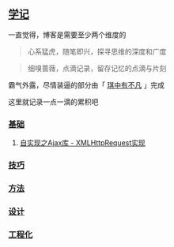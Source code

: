 ## [学记](https://littlewin.wang/notes)
一直觉得，博客是需要至少两个维度的

> 心系猛虎，随笔即兴，探寻思维的深度和广度

> 细嗅蔷薇，点滴记录，留存记忆的点滴与片刻

霸气外露，尽情装逼的部分由「 [琪中有不凡](https://littlewin.wang) 」完成

这里就记录一点一滴的累积吧

### [基础](https://github.com/littlewin-wang/Notes/labels/基础)
1. [自实现之Ajax库 - XMLHttpRequest实现](https://github.com/littlewin-wang/Notes/issues/1)

### [技巧](https://github.com/littlewin-wang/Notes/labels/技巧)

### [方法](https://github.com/littlewin-wang/Notes/labels/方法)

### [设计](https://github.com/littlewin-wang/Notes/labels/设计)

### [工程化](https://github.com/littlewin-wang/Notes/labels/工程化)
